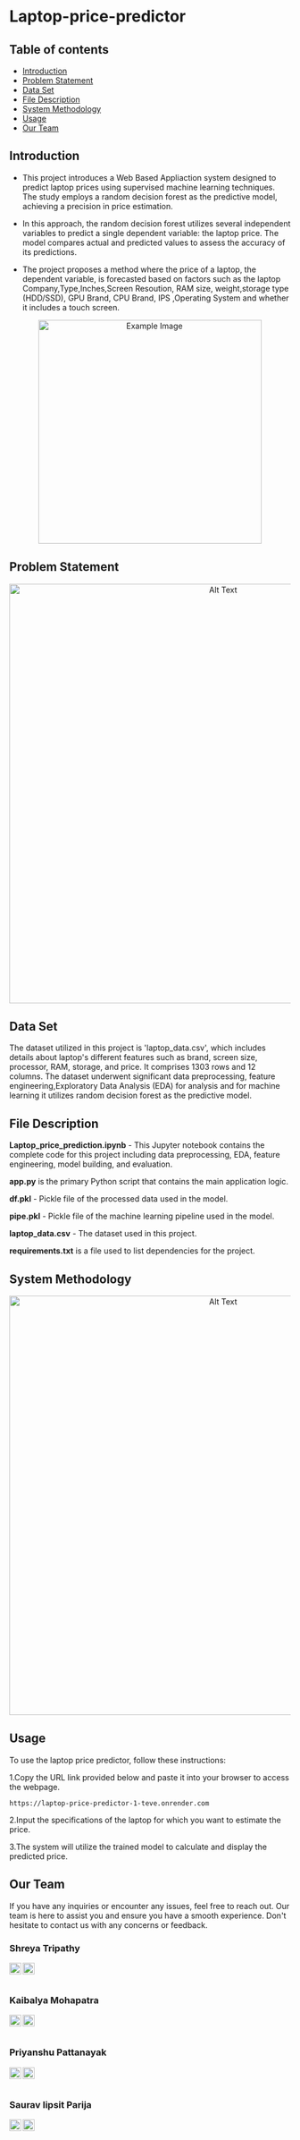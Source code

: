 # Laptop-price-predictor
## Table of contents
* [Introduction](#introduction)
* [Problem Statement](#problem-statement)
* [Data Set](#data-set)
* [File Description](#file-description)
* [System Methodology](#system-methodology)
* [Usage](#usage)
* [Our Team](#our_team)
## Introduction
* This project introduces a Web Based Appliaction system designed to predict laptop prices using supervised machine learning techniques. The study employs a random decision forest as the predictive model, achieving a precision in price estimation.

* In this approach, the random decision forest utilizes several independent variables to predict a single dependent variable: the laptop price. The model compares actual and predicted values to assess the accuracy of its predictions.

* The project proposes a method where the price of a laptop, the dependent variable, is forecasted based on factors such as the laptop Company,Type,Inches,Screen Resoution, RAM size, weight,storage type (HDD/SSD), GPU Brand, CPU Brand, IPS ,Operating System and whether it includes a touch screen.

<p align="center">
  <img src="https://github.com/user-attachments/assets/a9676b53-fc3b-437f-9456-f52f4891a4b5" alt="Example Image" width="400"/>
</p>


## Problem Statement
<p align="center">
  <img src="https://github.com/user-attachments/assets/8e4f5d0c-ec78-43a6-bb0c-65e6a8a4bad8" alt="Alt Text" width="750" />
</p>

## Data Set
The dataset utilized in this project is 'laptop_data.csv', which includes details about laptop's different features such as brand, screen size, processor, RAM, storage, and price. It comprises 1303 rows and 12 columns. The dataset underwent significant data preprocessing, feature engineering,Exploratory Data Analysis (EDA) for analysis and for machine learning it utilizes random decision forest as the predictive model. 

## File Description
**Laptop_price_prediction.ipynb** - This Jupyter notebook contains the complete code for this project including data preprocessing, EDA, feature engineering, model building, and evaluation.

**app.py** is the primary Python script that contains the main application logic.

**df.pkl** - Pickle file of the processed data used in the model.

**pipe.pkl** - Pickle file of the machine learning pipeline used in the model.

**laptop_data.csv** - The dataset used in this project.

**requirements.txt** is a file used to list dependencies for the project.

## System Methodology

<p align="center">
  <img src="https://github.com/user-attachments/assets/34a6ca4e-5199-42f7-9e9e-cd93fbd13c6b" alt="Alt Text" width="750" />
</p>

## Usage
To use the laptop price predictor, follow these instructions:

1.Copy the URL link provided below and paste it into your browser to access the webpage.

```
https://laptop-price-predictor-1-teve.onrender.com
```

2.Input the specifications of the laptop for which you want to estimate the price.

3.The system will utilize the trained model to calculate and display the predicted price.

## Our Team
If you have any inquiries or encounter any issues, feel free to reach out. Our team is here to assist you and ensure you have a smooth experience. Don't hesitate to contact us with any concerns or feedback.


### Shreya Tripathy

<a href="https://www.linkedin.com/in/shreyatripathy7"><img align="left" src="https://github.com/user-attachments/assets/91a936a6-0a68-4523-b9dc-3657749246e8" alt="icon | LinkedIn" width="21px"/></a>
<a href="https://github.com/Shreya7tripathy"><img align="left" src="https://github.com/user-attachments/assets/8521e6ca-c203-4c98-a510-1ed549610e10" alt="github icon" width="21px"/></a>
<br><br>

### Kaibalya Mohapatra 

<a href="https://www.linkedin.com/in/kaibalyamohapatra/"><img align="left" src="https://github.com/user-attachments/assets/91a936a6-0a68-4523-b9dc-3657749246e8" alt="icon | LinkedIn" width="21px"/></a>
<a href="https://github.com/Kaibalya27"><img align="left" src="https://github.com/user-attachments/assets/8521e6ca-c203-4c98-a510-1ed549610e10" alt="github icon" width="21px"/></a>
<br><br>


### Priyanshu Pattanayak 

<a href="https://www.linkedin.com/in/priyanshu-pattanayak/"><img align="left" src="https://github.com/user-attachments/assets/91a936a6-0a68-4523-b9dc-3657749246e8" alt="icon | LinkedIn" width="21px"/></a>
<a href="https://github.com/mavricx"><img align="left" src="https://github.com/user-attachments/assets/8521e6ca-c203-4c98-a510-1ed549610e10" alt="github icon" width="21px"/></a>
<br><br>

### Saurav lipsit Parija

<a href="https://www.linkedin.com/in/saurav-lipsit-parija-870828290/"><img align="left" src="https://github.com/user-attachments/assets/91a936a6-0a68-4523-b9dc-3657749246e8" alt="icon | LinkedIn" width="21px"/></a>
<a href="https://github.com/sauravlipsit"><img align="left" src="https://github.com/user-attachments/assets/8521e6ca-c203-4c98-a510-1ed549610e10" alt="github icon" width="21px"/></a>
<br><br>























